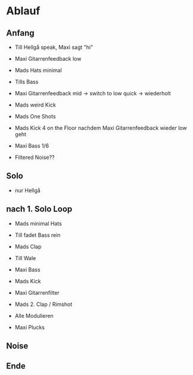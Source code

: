 # Ablauf

## Anfang

- Till Hellgå speak, Maxi sagt "hi"
- Maxi Gitarrenfeedback low
- Mads Hats minimal
- Tills Bass
- Maxi Gitarrenfeedback mid &rarr; switch to low quick &rarr; wiederholt
- Mads weird Kick
- Mads One Shots
- Mads Kick 4 on the Floor nachdem Maxi Gitarrenfeedback wieder low geht
- Maxi Bass 1/6

- Filtered Noise??

## Solo

- nur Hellgå

## nach 1. Solo Loop

- Mads minimal Hats
- Till fadet Bass rein
- Mads Clap
- Till Wale
- Maxi Bass
- Mads Kick
- Maxi Gitarrenfilter
- Mads 2. Clap / Rimshot
- Alle Modulieren

- Maxi Plucks

## Noise

## Ende